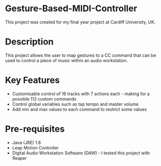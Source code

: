 # Gesture-Based-MIDI-Controller
This project was created for my final year project at Cardiff University, UK. 

# Description
This project allows the user to map gestures to a CC command that can be used to control a piece of music within an audio workstation.

# Key Features
* Customisable control of 16 tracks with 7 actions each - making for a possible 112 custom commands
* Control global variables such as tap tempo and master volume
* Add min and max values to each command to restrict some values

# Pre-requisites
* Java (JRE) 1.8
* Leap Motion Controller
* Digital Audio Workstation Software (DAW) - I tested this project with Reaper
